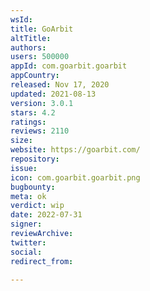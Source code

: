 ```yaml
---
wsId: 
title: GoArbit
altTitle: 
authors: 
users: 500000
appId: com.goarbit.goarbit
appCountry: 
released: Nov 17, 2020
updated: 2021-08-13
version: 3.0.1
stars: 4.2
ratings: 
reviews: 2110
size: 
website: https://goarbit.com/
repository: 
issue: 
icon: com.goarbit.goarbit.png
bugbounty: 
meta: ok
verdict: wip
date: 2022-07-31
signer: 
reviewArchive: 
twitter: 
social: 
redirect_from: 

---
```


